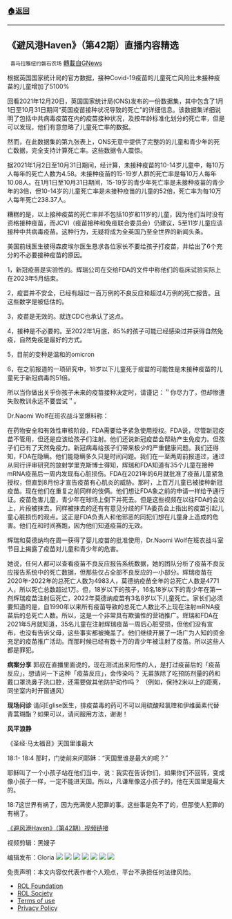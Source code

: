 ###  [:house:返回](README.md)
---


## 《避风港Haven》（第42期）直播内容精选
` 喜马拉雅纽约磐石农场` [轉載自GNews](https://gnews.org/zh-hans/2471777/)

根据英国国家统计局的官方数据，接种Covid-19疫苗的儿童死亡风险比未接种疫苗的儿童增加了5100%
 
回看2021年12月20日，英国国家统计局(ONS)发布的一份数据集，其中包含了1月1日至10月31日期间“英国疫苗接种状况导致的死亡”的详细信息。该数据集详细说明了包括中共病毒疫苗在内的疫苗接种状况，及按年龄标准化划分的死亡率，但是可以发现，他们有意忽略了儿童死亡率的数据。
  
然而，在此数据集的第九张表上，ONS无意中提供了完整的的儿童和青少年的死亡数据，完全支持计算死亡率。这些数据令人震惊。
 
据2021年1月2日至10月31日期间，经计算，未接种疫苗的10-14岁儿童中，每10万人每年的死亡人数为4.58。未接种疫苗的15-19岁人群的死亡率是每10万人每年10.08人。在1月1日至10月31日期间，15-19岁的青少年死亡率是未接种疫苗的青少年的3倍，但10-14岁的儿童死亡率是未接种疫苗的儿童的52倍，死亡率为每10万人每年死亡238.37人。
 
糟糕的是，以上接种疫苗的死亡率并不包括10岁和11岁的儿童，因为他们当时没有资格接种疫苗，而JCVI（疫苗接种和免疫联合委员会）仍建议，5至11岁儿童应该接种中共病毒疫苗。这种行为，无疑将成为全英国乃至全世界的新闻头条。
 
美国前线医生彼得森皮埃尔医生恳求各位家长不要给孩子打疫苗，并给出了6个充分的不必要接种疫苗的原因。
 
1，新冠疫苗是实验性的。辉瑞公司在交给FDA的文件中称他们的临床试验实际上在2023年5月结束。
 
2，疫苗并不安全，已经有超过一百万例的不良反应和超过4万例的死亡报告。且这些数字是被低估的。
 
3，疫苗是无效的。就连CDC也承认了这点。
 
4，接种是不必要的。至2022年1月底，85%的孩子可能已经感染过并获得自然免疫，自然免疫是最好的方式。
 
5，目前的变种是温和的omicron
 
6，在之前报道的一项研究中，18岁以下儿童死于疫苗的可能性是未接种疫苗的儿童死于新冠病毒的51倍。
 
所以当你做出关乎你孩子未来的疫苗接种决定时，请谨记：＂你尽力了，但却惨遭失败教训永远不要尝试＂。
 
Dr.Naomi Wolf在班农战斗室爆料称：
 
在药物安全和有效性审核阶段，FDA需要给予紧急使用授权。FDA说，尽管新冠疫苗不管用，但还是应该给孩子们注射。他们还说新冠疫苗会帮助产生免疫力。但孩子们已有了天然免疫力。新冠病毒给孩子们带来极少的严重健康问题。我们还得知，FDA在隐瞒。他们能隐瞒多久只是时间问题。我们在一至两周前报道过，通过从同行评审研究的放射学里克斯博士得知，辉瑞和FDA知道有35个儿童在接种mRNA疫苗后一周内发现有心脏损伤。FDA在2021年的6月就批准了疫苗儿童紧急授权，但直到8月份才宣告疫苗有心肌炎的威胁。那时，上百万儿童已被接种新冠疫苗。现在他们在重复之前同样的伎俩。他们想让FDA象之前的申请一样给予通行证。疫苗危害儿童，青少年在球场上倒下并死去。但是这些视频在以往FDA的会议上，片段被抹去。同样被抹去的还有有意见分歧的FTA委员会上指出的疫苗引起儿童心脏损伤的观点。这正是FDA负责人和他邪恶的同犯们想在儿童身上造成的危害。他们在和时间赛跑，因为他们知道疫苗的无效。
 
辉瑞和莫德纳均在周一获得了婴儿疫苗的批准使用，Dr.Naomi Wolf在班农战斗室节目上揭露了疫苗对儿童和青少年的危害。
 
她说，任何人都可以查看疫苗不良反应报告系统数据，她的团队分析了疫苗不良反应报告系统中的死亡数据，但那些仅占全部不良反应的一小部分。辉瑞疫苗在2020年-2022年的总死亡人数为4983人，莫德纳疫苗全年的总死亡人数是4771人，所以死亡总数超过1万。但，18岁以下的孩子，16名18岁以下的青少年在第一剂辉瑞疫苗注射后死亡，2022年莫德纳疫苗有3名8岁以下儿童死亡。家长们必须要知道的是，自1990年以来所有疫苗导致的总死亡人数比不上现在注射mRNA疫苗后的总死亡人数。所以，这是一个非常具有欺骗性的营销推广。辉瑞和FDA在2021年5月就知道，35名儿童在注射辉瑞疫苗一周后心脏受损，但他们没有宣布，也没有告诉父母，这些事实都被掩盖了。他们继续开展了一场广为人知的资金充足的疫苗推广活动。而那时候已经有数十万的青少年被注射了疫苗。所以这些人都是罪犯。
 
**病案分享** 郭叔在直播里面说的，现在测试出来阳性的人，是打过疫苗后的「疫苗反应」，想请问一下这种「疫苗反应」，会传染吗？ 无苗族除了吃预防剂量的药和戴口罩洗鼻子洗口腔，还需要做其他防护动作吗？ （例如，保持2米以上的距离，同坐室内时开窗通风）
  
**现场问诊** 请问Eglise医生，排疫苗毒的药可不可以用硫酸羟氯喹和伊维菌素代替青蒿瑚酯？如果可以，请问服用方法，谢谢！
  
**风平浪静**
 
《圣经·马太福音》天国里谁最大
 
18:1- 18:4 那时，门徒前来问耶稣：“天国里谁是最大的呢？”
 
耶稣叫了一个小孩子站在他们当中，说：我实在告诉你们，如果你们不回转，变成像小孩子一样，一定不能进天国。所以，凡谦卑像这小孩子的，他在天国里是最大的。
 
18:7这世界有祸了，因为充满使人犯罪的事。这些事是免不了的，但那使人犯罪的有祸了。

[《避风港Haven》（第42期）视频链接](https://gettr.com/streaming/p17q6qb4af8)
 
视频剪辑：黑嫂子
 
编辑发布：Gloria
 ![](https://assets.gnews.org/wp-content/uploads/2022/03/预防方案.jpeg) ![](https://assets.gnews.org/wp-content/uploads/2022/03/治疗方案.jpeg) ![](https://assets.gnews.org/wp-content/uploads/2022/04/922373d6-ef94-4d44-a553-7d0f525f7571.png) ![](https://assets.gnews.org/wp-content/uploads/2022/04/3205f567-9e34-40bc-a333-ea89023fb0dc.png) ![](https://assets.gnews.org/wp-content/uploads/2022/04/17b1befb-1773-4944-ab54-cf21f88362d9.png) ![](https://assets.gnews.org/wp-content/uploads/2022/04/7be5a65c-343a-4c74-9d97-9e8f1a0f1527.png) ![](https://assets.gnews.org/wp-content/uploads/2022/03/IMG_3856.jpg) 

免责声明：本文内容仅代表作者个人观点，平台不承担任何法律风险。
  
- [ROL Foundation](https://rolfoundation.org/)
- [ROL Society](https://rolsociety.org/)
- [Terms of use](https://gnews.org/terms-of-use-3/)
- [Privacy Policy](https://gnews.org/privacy-policy/)

